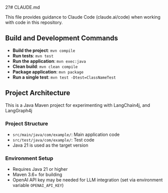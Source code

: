 2?# CLAUDE.md

This file provides guidance to Claude Code (claude.ai/code) when working with code in this repository.

## Build and Development Commands

- **Build the project**: `mvn compile`
- **Run tests**: `mvn test`
- **Run the application**: `mvn exec:java`
- **Clean build**: `mvn clean compile`
- **Package application**: `mvn package`
- **Run a single test**: `mvn test -Dtest=ClassNameTest`

## Project Architecture

This is a Java Maven project for experimenting with LangChain4j, and LangGraph4j

### Project Structure
- `src/main/java/com/example/`: Main application code
- `src/test/java/com/example/`: Test code
- Java 21 is used as the target version

### Environment Setup
- Requires Java 21 or higher
- Maven 3.6+ for building
- OpenAI API key may be needed for LLM integration (set via environment variable `OPENAI_API_KEY`)